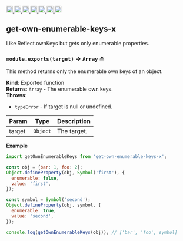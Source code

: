<a
  href="https://travis-ci.org/Xotic750/get-own-enumerable-keys-x"
  title="Travis status">
<img
  src="https://travis-ci.org/Xotic750/get-own-enumerable-keys-x.svg?branch=master"
  alt="Travis status" height="18">
</a>
<a
  href="https://david-dm.org/Xotic750/get-own-enumerable-keys-x"
  title="Dependency status">
<img src="https://david-dm.org/Xotic750/get-own-enumerable-keys-x/status.svg"
  alt="Dependency status" height="18"/>
</a>
<a
  href="https://david-dm.org/Xotic750/get-own-enumerable-keys-x?type=dev"
  title="devDependency status">
<img src="https://david-dm.org/Xotic750/get-own-enumerable-keys-x/dev-status.svg"
  alt="devDependency status" height="18"/>
</a>
<a
  href="https://badge.fury.io/js/get-own-enumerable-keys-x"
  title="npm version">
<img src="https://badge.fury.io/js/get-own-enumerable-keys-x.svg"
  alt="npm version" height="18">
</a>
<a
  href="https://www.jsdelivr.com/package/npm/get-own-enumerable-keys-x"
  title="jsDelivr hits">
<img src="https://data.jsdelivr.com/v1/package/npm/get-own-enumerable-keys-x/badge?style=rounded"
  alt="jsDelivr hits" height="18">
</a>
<a
  href="https://bettercodehub.com/results/Xotic750/get-own-enumerable-keys-x"
  title="bettercodehub score">
<img src="https://bettercodehub.com/edge/badge/Xotic750/get-own-enumerable-keys-x?branch=master"
  alt="bettercodehub score" height="18">
</a>
<a
  href="https://coveralls.io/github/Xotic750/get-own-enumerable-keys-x?branch=master"
  title="Coverage Status">
<img src="https://coveralls.io/repos/github/Xotic750/get-own-enumerable-keys-x/badge.svg?branch=master"
  alt="Coverage Status" height="18">
</a>

<a name="module_get-own-enumerable-keys-x"></a>

## get-own-enumerable-keys-x

Like Reflect.ownKeys but gets only enumerable properties.

<a name="exp_module_get-own-enumerable-keys-x--module.exports"></a>

### `module.exports(target)` ⇒ <code>Array</code> ⏏

This method returns only the enumerable own keys of an object.

**Kind**: Exported function  
**Returns**: <code>Array</code> - The enumerable own keys.  
**Throws**:

- <code>typeError</code> - If target is null or undefined.

| Param  | Type                | Description |
| ------ | ------------------- | ----------- |
| target | <code>Object</code> | The target. |

**Example**

```js
import getOwnEnumerableKeys from 'get-own-enumerable-keys-x';

const obj = {bar: 1, foo: 2};
Object.defineProperty(obj, Symbol('first'), {
  enumerable: false,
  value: 'first',
});

const symbol = Symbol('second');
Object.defineProperty(obj, symbol, {
  enumerable: true,
  value: 'second',
});

console.log(getOwnEnumerableKeys(obj)); // ['bar', 'foo', symbol]
```
